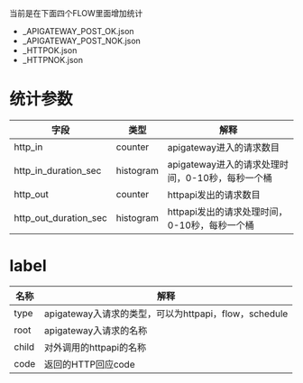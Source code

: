 当前是在下面四个FLOW里面增加统计
* _APIGATEWAY_POST_OK.json
* _APIGATEWAY_POST_NOK.json
* _HTTPOK.json
* _HTTPNOK.json

# 统计参数
| 字段 | 类型 |解释  |
| -- | -- | -- |
|http_in|counter|apigateway进入的请求数目|
|http_in_duration_sec|histogram|apigateway进入的请求处理时间，0-10秒，每秒一个桶|
|http_out|counter|httpapi发出的请求数目|
|http_out_duration_sec|histogram|httpapi发出的请求处理时间，0-10秒，每秒一个桶|
# label
| 名称 | 解释  |
| -- | -- |
|type|apigateway入请求的类型，可以为httpapi，flow，schedule|
|root|apigateway入请求的名称|
|child|对外调用的httpapi的名称|
|code|返回的HTTP回应code|
